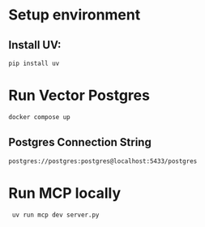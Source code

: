# Setup environment

## Install UV:

````
pip install uv
````

# Run Vector Postgres

````sh
docker compose up
````

## Postgres Connection String

```
postgres://postgres:postgres@localhost:5433/postgres
```

# Run MCP locally
````sh
 uv run mcp dev server.py
 ````
